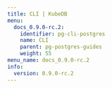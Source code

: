 ```yaml
---
title: CLI | KubeDB
menu:
  docs_0.9.0-rc.2:
    identifier: pg-cli-postgres
    name: CLI
    parent: pg-postgres-guides
    weight: 55
menu_name: docs_0.9.0-rc.2
info:
  version: 0.9.0-rc.2
---
```



